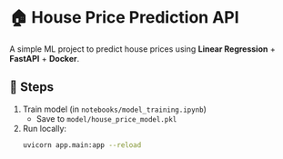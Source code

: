 # 🏠 House Price Prediction API

A simple ML project to predict house prices using **Linear Regression** + **FastAPI** + **Docker**.

## 🚀 Steps

1. Train model (in `notebooks/model_training.ipynb`)  
   - Save to `model/house_price_model.pkl`
2. Run locally:
   ```bash
   uvicorn app.main:app --reload
